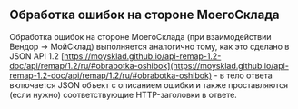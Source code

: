 ## Обработка ошибок на стороне МоегоСклада
Обработка ошибок на стороне МоегоСклада (при взаимодействии Вендор → МойСклад) выполняется аналогично тому, 
как это сделано в JSON API 1.2 
[https://moysklad.github.io/api-remap-1.2-doc/api/remap/1.2/ru/#obrabotka-oshibok](https://moysklad.github.io/api-remap-1.2-doc/api/remap/1.2/ru/#obrabotka-oshibok) - 
в тело ответа включается JSON объект с описанием ошибки и также проставляются (если нужно) соответствующие 
HTTP-заголовки в ответе.
